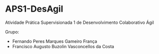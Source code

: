 # APS1-DesAgil
Atividade Prática Supervisionada 1 de Desenvolvimento Colaborativo Ágil

Grupo:
 - Fernando Peres Marques Gameiro França
 - Francisco Augusto Buzolin Vasconcellos da Costa
